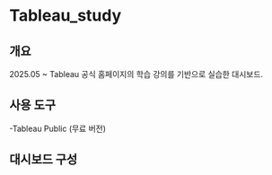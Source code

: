 # Tableau_study

## 개요
2025.05 ~
Tableau 공식 홈페이지의 학습 강의를 기반으로 실습한 대시보드. 

## 사용 도구
-Tableau Public (무료 버전)

## 대시보드 구성
